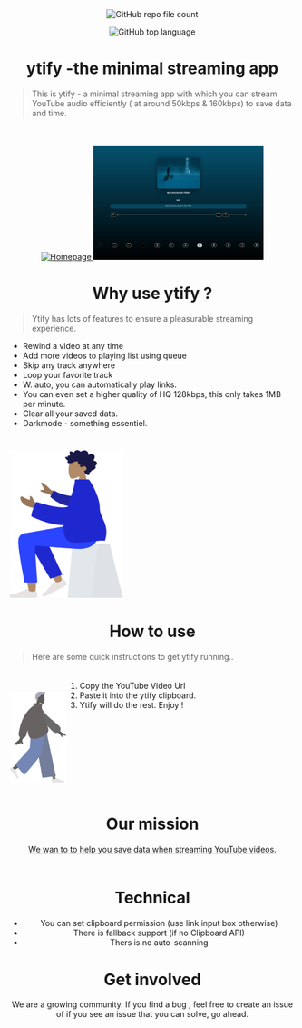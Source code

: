  
 

<!-- before pushing to ytify, check this w. test repo as README file -->

 
 <div align="center"> 
  <img src="https://img.shields.io/github/directory-file-count/n-ce/ytify" alt="GitHub repo file count"> </img>

  <img src="https://img.shields.io/github/languages/top/n-ce/ytify" alt="GitHub top language"> </img>

  <h1> ytify -the minimal streaming app</h1>
  
 </div>



> This is ytify - a minimal streaming app with which you can
stream YouTube audio efficiently ( at around 50kbps & 160kbps)  to save data and time.



<div align="center" style="margin-top:30px"> 
<a href="https://ytify.netlify.app/">
    <img src="https://img.shields.io/badge/Check it out-00AFF0?style=for-the-badge&logo=groupme&logoColor=white" alt="Homepage"/>
  </a>

  <img src="/Assets/readmescreenshotfirst.jpg" width="300" height="200"  style="margin-top:20px" />

<div align="center" style="margin-top:20px">
<h1>Why use ytify ? </h1>
</div>
 

</div>

> Ytify has lots of features to ensure a pleasurable
  streaming experience.

  <div > 
    <ul  > 
       <li>Rewind a video at any time </li> 
       <li> Add more videos to playing list using queue </li> 
       <li>Skip any track anywhere </li> 
       <li> Loop your favorite track</li> 
       <li> W. auto, you can automatically play links.</li> 
       <li> You can even set  a higher quality of HQ 128kbps,
       this only takes 1MB per minute. </li> 
       <li> Clear all your saved data.</li> 
       <li> Darkmode - something essentiel.</li> 
    </ul> 

   <img src="/Assets/readmefirst.svg" width="200" height="260" 
   style="margin-top:25px" />

   <!-- Media query here define bottom in <style> -->
  </div>


 <!--  add, look at state one picture-->




<div align="center" style="margin-top:20px">
<h1>How to use </h1>
</div>
 

</div>

> Here are some quick instructions to  get ytify running..

  <div style="width:500px; display:flex; "> 
  
   <img src="/Assets/readmesecond.svg" width="100" height="160" 
   style="margin-top:25px" />
    <ol style="margin-top:20px;margin-right:40px; 
    margin-bottom:60px; "> 
       <li>Copy the YouTube Video Url</li> 
       <li> Paste it into the ytify clipboard. </li> 
       <li>Ytify will do the rest. Enjoy ! </li> 
    </ol> 


   <!-- Media query here define bottom in <style> -->
  </div>


 
 

  


   



  <div align="center">
    <h1> Our mission </h1>
    <p style="text-decoration:underline"> We wan to  to help you save data when streaming YouTube videos.</p>
   </div>

   <div align="center" style="margin-top:60px"> 
    <h1> Technical </h1>
    <ul> 
    <li>You can set clipboard permission (use link input box
    otherwise) </li>
    <li>There is fallback support (if no Clipboard API) </li>
    <li> Thers is no auto-scanning </li>
    
</ul>
   </div>

   <div align="center"  style="margin-top:40px"> 
     <h1> Get involved </h1>
     <p> We are a growing community. If you find a bug , feel free to create an issue of if you see an issue 
     that you can solve, go ahead. </p>
   </div>

  <!-- Make blob from fireship vid -->
  <!-- You can make your media queries here-->
   <style>
    </style>

  


  




<!--<img src="/Assets/readmeonejpg.jpg"  alt="Picture"> </img> -->




  



